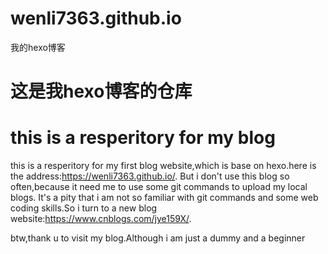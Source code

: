 # wenli7363.github.io
我的hexo博客
# 这是我hexo博客的仓库
# this is a resperitory for my blog

this is a resperitory for my first blog website,which is base on hexo.here is the address:https://wenli7363.github.io/.
But i don't use this blog so often,because it need me to use some git commands to upload my local blogs.
It's a pity that i am not so familiar with git commands and some web coding skills.So i turn to a new blog website:https://www.cnblogs.com/jye159X/.

btw,thank u to visit my blog.Although i am just a dummy and a beginner
